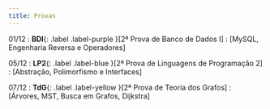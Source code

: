```yaml
---
title: Provas
---
```

01/12
: **BDI**{: .label .label-purple }[2ª Prova de Banco de Dados I]
  : [MySQL, Engenharia Reversa e Operadores]

05/12
: **LP2**{: .label .label-blue }[2ª Prova de Linguagens de Programação 2]
  : [Abstração, Polimorfismo e Interfaces]

07/12
: **TdG**{: .label .label-yellow }[2ª Prova de Teoria dos Grafos]
  : [Árvores, MST, Busca em Grafos, Dijkstra]
